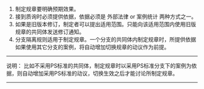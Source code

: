 1. 制定规章要明确预期效果。
2. 接到质询时必须提供依据，依据必须是 外部法律 or 案例统计 两种方式之一。
3. 如果是旧版本修订，制定者可以提出适用范围。只能向该适用范围内使用旧版规章的共同体发送修订通知。
4. 分支隔离规则适用于制定规章。一个分支的共同体内制定规章时，所提供依据如果使用其它分支的案例，将自动增加切换规章的动议作为前提。


---

说明：
  比如不采用PS标准的共同体，制定规章时以采用PS标准分支下的案例为依据，则自动增加采用PS标准的动议，切换生效之后才能讨论所制定规章。

---
